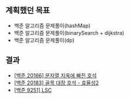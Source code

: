 ## 계획했던 목표
- 백준 알고리즘 문제풀이(hashMap)
- 백준 알고리즘 문제풀이(binarySearch + dijkstra)
- 백준 알고리즘 문제풀이(dp)

## 결과
- [[백준 20166] 문자열 지옥에 빠진 호석](https://blog.naver.com/kerochuu/222150100749)
- [[백준 20183] 골목 대장 호석 - 효율성2](https://blog.naver.com/kerochuu/222151255442)
- [[백준 9251] LSC](https://blog.naver.com/kerochuu/222151385083)